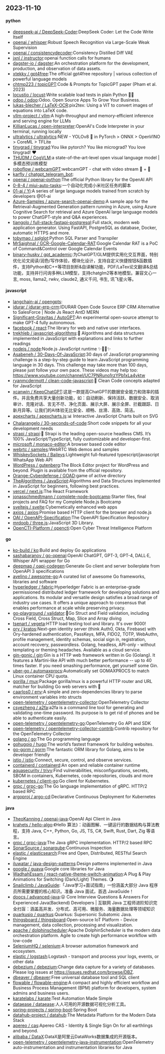 ## 2023-11-10

#### python
* [deepseek-ai / DeepSeek-Coder](https://github.com/deepseek-ai/DeepSeek-Coder):DeepSeek Coder: Let the Code Write Itself
* [openai / whisper](https://github.com/openai/whisper):Robust Speech Recognition via Large-Scale Weak Supervision
* [openai / consistencydecoder](https://github.com/openai/consistencydecoder):Consistency Distilled Diff VAE
* [jxnl / instructor](https://github.com/jxnl/instructor):openai function calls for humans
* [dagster-io / dagster](https://github.com/dagster-io/dagster):An orchestration platform for the development, production, and observation of data assets.
* [xtekky / gpt4free](https://github.com/xtekky/gpt4free):The official gpt4free repository | various collection of powerful language models
* [chtmp223 / topicGPT](https://github.com/chtmp223/topicGPT):Code & Prompts for TopicGPT paper (Pham et al. 2023)
* [locustio / locust](https://github.com/locustio/locust):Write scalable load tests in plain Python 🚗💨
* [odoo / odoo](https://github.com/odoo/odoo):Odoo. Open Source Apps To Grow Your Business.
* [lukas-blecher / LaTeX-OCR](https://github.com/lukas-blecher/LaTeX-OCR):pix2tex: Using a ViT to convert images of equations into LaTeX code.
* [vllm-project / vllm](https://github.com/vllm-project/vllm):A high-throughput and memory-efficient inference and serving engine for LLMs
* [KillianLucas / open-interpreter](https://github.com/KillianLucas/open-interpreter):OpenAI's Code Interpreter in your terminal, running locally
* [ultralytics / ultralytics](https://github.com/ultralytics/ultralytics):NEW - YOLOv8 🚀 in PyTorch > ONNX > OpenVINO > CoreML > TFLite
* [tinygrad / tinygrad](https://github.com/tinygrad/tinygrad):You like pytorch? You like micrograd? You love tinygrad! ❤️
* [THUDM / CogVLM](https://github.com/THUDM/CogVLM):a state-of-the-art-level open visual language model | 多模态预训练模型
* [roboflow / webcamGPT](https://github.com/roboflow/webcamGPT):webcamGPT - chat with video stream 💬 + 📸
* [karfly / chatgpt_telegram_bot](https://github.com/karfly/chatgpt_telegram_bot):
* [openai / openai-python](https://github.com/openai/openai-python):The official Python library for the OpenAI API
* [0-8-4 / miui-auto-tasks](https://github.com/0-8-4/miui-auto-tasks):一个自动化完成小米社区任务的脚本
* [01-ai / Yi](https://github.com/01-ai/Yi):A series of large language models trained from scratch by developers @01-ai
* [Azure-Samples / azure-search-openai-demo](https://github.com/Azure-Samples/azure-search-openai-demo):A sample app for the Retrieval-Augmented Generation pattern running in Azure, using Azure Cognitive Search for retrieval and Azure OpenAI large language models to power ChatGPT-style and Q&A experiences.
* [tiangolo / full-stack-fastapi-postgresql](https://github.com/tiangolo/full-stack-fastapi-postgresql):Full stack, modern web application generator. Using FastAPI, PostgreSQL as database, Docker, automatic HTTPS and more.
* [tobymao / sqlglot](https://github.com/tobymao/sqlglot):Python SQL Parser and Transpiler
* [MrSaighnal / GCR-Google-Calendar-RAT](https://github.com/MrSaighnal/GCR-Google-Calendar-RAT):Google Calendar RAT is a PoC of Command&Control over Google Calendar Events
* [binary-husky / gpt_academic](https://github.com/binary-husky/gpt_academic):为ChatGPT/GLM提供实用化交互界面，特别优化论文阅读/润色/写作体验，模块化设计，支持自定义快捷按钮&函数插件，支持Python和C++等项目剖析&自译解功能，PDF/LaTex论文翻译&总结功能，支持并行问询多种LLM模型，支持chatglm2等本地模型。兼容文心一言, moss, llama2, rwkv, claude2, 通义千问, 书生, 讯飞星火等。

#### javascript
* [langchain-ai / opengpts](https://github.com/langchain-ai/opengpts):
* [idurar / idurar-erp-crm](https://github.com/idurar/idurar-erp-crm):IDURAR Open Code Source ERP CRM Alternative to SalesForce | Node Js React AntD MERN
* [Significant-Gravitas / AutoGPT](https://github.com/Significant-Gravitas/AutoGPT):An experimental open-source attempt to make GPT-4 fully autonomous.
* [facebook / react](https://github.com/facebook/react):The library for web and native user interfaces.
* [trekhleb / javascript-algorithms](https://github.com/trekhleb/javascript-algorithms):📝 Algorithms and data structures implemented in JavaScript with explanations and links to further readings
* [nodejs / node](https://github.com/nodejs/node):Node.js JavaScript runtime ✨🐢🚀✨
* [Asabeneh / 30-Days-Of-JavaScript](https://github.com/Asabeneh/30-Days-Of-JavaScript):30 days of JavaScript programming challenge is a step-by-step guide to learn JavaScript programming language in 30 days. This challenge may take more than 100 days, please just follow your own pace. These videos may help too: https://www.youtube.com/channel/UC7PNRuno1rzYPb1xLa4yktw
* [ryanmcdermott / clean-code-javascript](https://github.com/ryanmcdermott/clean-code-javascript):🛁 Clean Code concepts adapted for JavaScript
* [xcanwin / KeepChatGPT](https://github.com/xcanwin/KeepChatGPT):这是一款提高ChatGPT的数据安全能力和效率的插件。并且免费共享大量创新功能，如：自动刷新、保持活跃、数据安全、取消审计、克隆对话、言无不尽、净化页面、展示大屏、展示全屏、拦截跟踪、日新月异等。让我们的AI体验无比安全、顺畅、丝滑、高效、简洁。
* [apexcharts / apexcharts.js](https://github.com/apexcharts/apexcharts.js):📊 Interactive JavaScript Charts built on SVG
* [Chalarangelo / 30-seconds-of-code](https://github.com/Chalarangelo/30-seconds-of-code):Short code snippets for all your development needs
* [strapi / strapi](https://github.com/strapi/strapi):🚀 Strapi is the leading open-source headless CMS. It’s 100% JavaScript/TypeScript, fully customizable and developer-first.
* [microsoft / monaco-editor](https://github.com/microsoft/monaco-editor):A browser based code editor
* [webrtc / samples](https://github.com/webrtc/samples):WebRTC Web demos and samples
* [WhiskeySockets / Baileys](https://github.com/WhiskeySockets/Baileys):Lightweight full-featured typescript/javascript WhatsApp Web API
* [WordPress / gutenberg](https://github.com/WordPress/gutenberg):The Block Editor project for WordPress and beyond. Plugin is available from the official repository.
* [Orange-Cyberdefense / GOAD](https://github.com/Orange-Cyberdefense/GOAD):game of active directory
* [TheAlgorithms / JavaScript](https://github.com/TheAlgorithms/JavaScript):Algorithms and Data Structures implemented in JavaScript for beginners, following best practices.
* [vercel / next.js](https://github.com/vercel/next.js):The React Framework
* [jonasschmedtmann / complete-node-bootcamp](https://github.com/jonasschmedtmann/complete-node-bootcamp):Starter files, final projects and FAQ for my Complete Node.js Bootcamp
* [sveltejs / svelte](https://github.com/sveltejs/svelte):Cybernetically enhanced web apps
* [axios / axios](https://github.com/axios/axios):Promise based HTTP client for the browser and node.js
* [OAI / OpenAPI-Specification](https://github.com/OAI/OpenAPI-Specification):The OpenAPI Specification Repository
* [mrdoob / three.js](https://github.com/mrdoob/three.js):JavaScript 3D Library.
* [OpenCTI-Platform / opencti](https://github.com/OpenCTI-Platform/opencti):Open Cyber Threat Intelligence Platform

#### go
* [ko-build / ko](https://github.com/ko-build/ko):Build and deploy Go applications
* [sashabaranov / go-openai](https://github.com/sashabaranov/go-openai):OpenAI ChatGPT, GPT-3, GPT-4, DALL·E, Whisper API wrapper for Go
* [deepmap / oapi-codegen](https://github.com/deepmap/oapi-codegen):Generate Go client and server boilerplate from OpenAPI 3 specifications
* [avelino / awesome-go](https://github.com/avelino/awesome-go):A curated list of awesome Go frameworks, libraries and software
* [hyperledger / fabric](https://github.com/hyperledger/fabric):Hyperledger Fabric is an enterprise-grade permissioned distributed ledger framework for developing solutions and applications. Its modular and versatile design satisfies a broad range of industry use cases. It offers a unique approach to consensus that enables performance at scale while preserving privacy.
* [go-playground / validator](https://github.com/go-playground/validator):💯Go Struct and Field validation, including Cross Field, Cross Struct, Map, Slice and Array diving
* [tsenart / vegeta](https://github.com/tsenart/vegeta):HTTP load testing tool and library. It's over 9000!
* [ory / kratos](https://github.com/ory/kratos):Next-gen identity server (think Auth0, Okta, Firebase) with Ory-hardened authentication, PassKeys, MFA, FIDO2, TOTP, WebAuthn, profile management, identity schemas, social sign in, registration, account recovery, passwordless. Golang, headless, API-only - without templating or theming headaches. Available as a cloud service.
* [gin-gonic / gin](https://github.com/gin-gonic/gin):Gin is a HTTP web framework written in Go (Golang). It features a Martini-like API with much better performance -- up to 40 times faster. If you need smashing performance, get yourself some Gin.
* [uber-go / automaxprocs](https://github.com/uber-go/automaxprocs):Automatically set GOMAXPROCS to match Linux container CPU quota.
* [gorilla / mux](https://github.com/gorilla/mux):Package gorilla/mux is a powerful HTTP router and URL matcher for building Go web servers with 🦍
* [caarlos0 / env](https://github.com/caarlos0/env):A simple and zero-dependencies library to parse environment variables into structs
* [open-telemetry / opentelemetry-collector](https://github.com/open-telemetry/opentelemetry-collector):OpenTelemetry Collector
* [csyezheng / a2fa](https://github.com/csyezheng/a2fa):a2fa is a command line tool for generating and validating one-time password. Its purpose is to get rid of phones and be able to authenticate easily.
* [open-telemetry / opentelemetry-go](https://github.com/open-telemetry/opentelemetry-go):OpenTelemetry Go API and SDK
* [open-telemetry / opentelemetry-collector-contrib](https://github.com/open-telemetry/opentelemetry-collector-contrib):Contrib repository for the OpenTelemetry Collector
* [golang / go](https://github.com/golang/go):The Go programming language
* [gohugoio / hugo](https://github.com/gohugoio/hugo):The world’s fastest framework for building websites.
* [go-gorm / gorm](https://github.com/go-gorm/gorm):The fantastic ORM library for Golang, aims to be developer friendly
* [istio / istio](https://github.com/istio/istio):Connect, secure, control, and observe services.
* [containerd / containerd](https://github.com/containerd/containerd):An open and reliable container runtime
* [aquasecurity / trivy](https://github.com/aquasecurity/trivy):Find vulnerabilities, misconfigurations, secrets, SBOM in containers, Kubernetes, code repositories, clouds and more
* [kubernetes / client-go](https://github.com/kubernetes/client-go):Go client for Kubernetes.
* [grpc / grpc-go](https://github.com/grpc/grpc-go):The Go language implementation of gRPC. HTTP/2 based RPC
* [argoproj / argo-cd](https://github.com/argoproj/argo-cd):Declarative Continuous Deployment for Kubernetes

#### java
* [TheoKanning / openai-java](https://github.com/TheoKanning/openai-java):OpenAI Api Client in Java
* [krahets / hello-algo](https://github.com/krahets/hello-algo):《Hello 算法》：动画图解、一键运行的数据结构与算法教程，支持 Java, C++, Python, Go, JS, TS, C#, Swift, Rust, Dart, Zig 等语言。
* [grpc / grpc-java](https://github.com/grpc/grpc-java):The Java gRPC implementation. HTTP/2 based RPC
* [SonarSource / sonarqube](https://github.com/SonarSource/sonarqube):Continuous Inspection
* [elastic / elasticsearch](https://github.com/elastic/elasticsearch):Free and Open, Distributed, RESTful Search Engine
* [iluwatar / java-design-patterns](https://github.com/iluwatar/java-design-patterns):Design patterns implemented in Java
* [google / guava](https://github.com/google/guava):Google core libraries for Java
* [WadhahEssam / react-native-theme-switch-animation](https://github.com/WadhahEssam/react-native-theme-switch-animation):A Plug & Play Animations for Switching (Dark/Light) Themes. 🌖
* [Snailclimb / JavaGuide](https://github.com/Snailclimb/JavaGuide):「Java学习+面试指南」一份涵盖大部分 Java 程序员所需要掌握的核心知识。准备 Java 面试，首选 JavaGuide！
* [doocs / advanced-java](https://github.com/doocs/advanced-java):😮 Core Interview Questions & Answers For Experienced Java(Backend) Developers | 互联网 Java 工程师进阶知识完全扫盲：涵盖高并发、分布式、高可用、微服务、海量数据处理等领域知识
* [quarkusio / quarkus](https://github.com/quarkusio/quarkus):Quarkus: Supersonic Subatomic Java.
* [thingsboard / thingsboard](https://github.com/thingsboard/thingsboard):Open-source IoT Platform - Device management, data collection, processing and visualization.
* [apache / dolphinscheduler](https://github.com/apache/dolphinscheduler):Apache DolphinScheduler is the modern data orchestration platform. Agile to create high performance workflow with low-code
* [SeleniumHQ / selenium](https://github.com/SeleniumHQ/selenium):A browser automation framework and ecosystem.
* [elastic / logstash](https://github.com/elastic/logstash):Logstash - transport and process your logs, events, or other data
* [debezium / debezium](https://github.com/debezium/debezium):Change data capture for a variety of databases. Please log issues at https://issues.redhat.com/browse/DBZ.
* [dbeaver / dbeaver](https://github.com/dbeaver/dbeaver):Free universal database tool and SQL client
* [flowable / flowable-engine](https://github.com/flowable/flowable-engine):A compact and highly efficient workflow and Business Process Management (BPM) platform for developers, system admins and business users.
* [karatelabs / karate](https://github.com/karatelabs/karate):Test Automation Made Simple
* [dataease / dataease](https://github.com/dataease/dataease):人人可用的开源数据可视化分析工具。
* [spring-projects / spring-boot](https://github.com/spring-projects/spring-boot):Spring Boot
* [datahub-project / datahub](https://github.com/datahub-project/datahub):The Metadata Platform for the Modern Data Stack
* [apereo / cas](https://github.com/apereo/cas):Apereo CAS - Identity & Single Sign On for all earthlings and beyond.
* [alibaba / DataX](https://github.com/alibaba/DataX):DataX是阿里云DataWorks数据集成的开源版本。
* [open-telemetry / opentelemetry-java-instrumentation](https://github.com/open-telemetry/opentelemetry-java-instrumentation):OpenTelemetry auto-instrumentation and instrumentation libraries for Java
